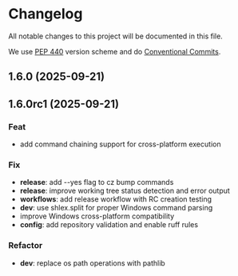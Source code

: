# Changelog

All notable changes to this project will be documented in this file.

We use [PEP 440](https://peps.python.org/pep-0440/) version scheme and
do [Conventional Commits](https://www.conventionalcommits.org/en/v1.0.0/).

## 1.6.0 (2025-09-21)

## 1.6.0rc1 (2025-09-21)

### Feat

- add command chaining support for cross-platform execution

### Fix

- **release**: add --yes flag to cz bump commands
- **release**: improve working tree status detection and error output
- **workflows**: add release workflow with RC creation testing
- **dev**: use shlex.split for proper Windows command parsing
- improve Windows cross-platform compatibility
- **config**: add repository validation and enable ruff rules

### Refactor

- **dev**: replace os path operations with pathlib
